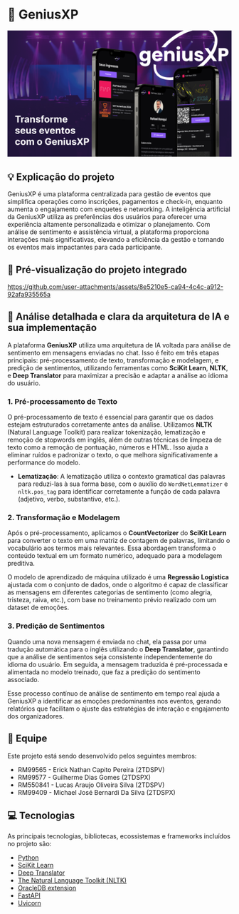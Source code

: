 # 🎫 GeniusXP

![Capa](.github/cover.png)

## 💡 Explicação do projeto
GeniusXP é uma plataforma centralizada para gestão de eventos que simplifica operações como inscrições, pagamentos e check-in, enquanto aumenta o engajamento com enquetes e networking. A inteligência artificial da GeniusXP utiliza as preferências dos usuários para oferecer uma experiência altamente personalizada e otimizar o planejamento. Com análise de sentimento e assistência virtual, a plataforma proporciona interações mais significativas, elevando a eficiência da gestão e tornando os eventos mais impactantes para cada participante.

## 🎥 Pré-visualização do projeto integrado
https://github.com/user-attachments/assets/8e5210e5-ca94-4c4c-a912-92afa935565a


## 🧠 Análise detalhada e clara da arquitetura de IA e sua implementação
A plataforma **GeniusXP** utiliza uma arquitetura de IA voltada para análise de sentimento em mensagens enviadas no chat. Isso é feito em três etapas principais: pré-processamento de texto, transformação e modelagem, e predição de sentimentos, utilizando ferramentas como **SciKit Learn**, **NLTK**, e **Deep Translator** para maximizar a precisão e adaptar a análise ao idioma do usuário.

### 1. **Pré-processamento de Texto**
O pré-processamento de texto é essencial para garantir que os dados estejam estruturados corretamente antes da análise. Utilizamos **NLTK** (Natural Language Toolkit) para realizar tokenização, lematização e remoção de stopwords em inglês, além de outras técnicas de limpeza de texto como a remoção de pontuação, números e HTML. Isso ajuda a eliminar ruídos e padronizar o texto, o que melhora significativamente a performance do modelo.

- **Lematização**: A lematização utiliza o contexto gramatical das palavras para reduzi-las à sua forma base, com o auxílio do `WordNetLemmatizer` e `nltk.pos_tag` para identificar corretamente a função de cada palavra (adjetivo, verbo, substantivo, etc.).

### 2. **Transformação e Modelagem**
Após o pré-processamento, aplicamos o **CountVectorizer** do **SciKit Learn** para converter o texto em uma matriz de contagem de palavras, limitando o vocabulário aos termos mais relevantes. Essa abordagem transforma o conteúdo textual em um formato numérico, adequado para a modelagem preditiva.

O modelo de aprendizado de máquina utilizado é uma **Regressão Logística** ajustada com o conjunto de dados, onde o algoritmo é capaz de classificar as mensagens em diferentes categorias de sentimento (como alegria, tristeza, raiva, etc.), com base no treinamento prévio realizado com um dataset de emoções.

### 3. **Predição de Sentimentos**
Quando uma nova mensagem é enviada no chat, ela passa por uma tradução automática para o inglês utilizando o **Deep Translator**, garantindo que a análise de sentimentos seja consistente independentemente do idioma do usuário. Em seguida, a mensagem traduzida é pré-processada e alimentada no modelo treinado, que faz a predição do sentimento associado.

Esse processo contínuo de análise de sentimento em tempo real ajuda a GeniusXP a identificar as emoções predominantes nos eventos, gerando relatórios que facilitam o ajuste das estratégias de interação e engajamento dos organizadores.

## 👥 Equipe
Este projeto está sendo desenvolvido pelos seguintes membros:

- RM99565 - Erick Nathan Capito Pereira (2TDSPV)
- RM99577 - Guilherme Dias Gomes (2TDSPX)
- RM550841 - Lucas Araujo Oliveira Silva (2TDSPV)
- RM99409 - Michael José Bernardi Da Silva (2TDSPX)

## 💻 Tecnologias
As principais tecnologias, bibliotecas, ecossistemas e frameworks incluídos no projeto são:

- [Python](https://www.python.org)
- [SciKit Learn](https://scikit-learn.org/stable/)
- [Deep Translator](https://pypi.org/project/deep-translator/)
- [The Natural Language Toolkit (NLTK)](https://www.nltk.org)
- [OracleDB extension](https://pypi.org/project/oracledb/)
- [FastAPI](https://fastapi.tiangolo.com)
- [Uvicorn](https://www.uvicorn.org)
